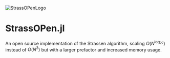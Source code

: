 
![StrassOPenLogo](https://github.com/user-attachments/assets/1096e8f2-1e7b-43f5-b86d-232897bc566e)

# StrassOPen.jl
An open source implementation of the Strassen algorithm, scaling $O(N^{\log_27})$ instead of $O(N^3)$ but with a larger prefactor and increased memory usage.
